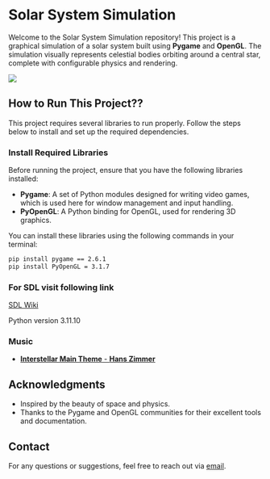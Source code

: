 # Solar System Simulation

Welcome to the Solar System Simulation repository! This project is a graphical simulation of a solar system built using **Pygame** and **OpenGL**. The simulation visually represents celestial bodies orbiting around a central star, complete with configurable physics and rendering.

![](https://github.com/haJye/DSAI/blob/main/M2DSAI/ImageSynthesis/Project/Gif.gif)

## How to Run This Project??
This project requires several libraries to run properly. Follow the steps below to install and set up the required dependencies.

### Install Required Libraries

Before running the project, ensure that you have the following libraries installed:

- **Pygame**: A set of Python modules designed for writing video games, which is used here for window management and input handling.
- **PyOpenGL**: A Python binding for OpenGL, used for rendering 3D graphics.

You can install these libraries using the following commands in your terminal:

```bash
pip install pygame == 2.6.1
pip install PyOpenGL = 3.1.7
```


### For SDL visit following link
[SDL Wiki](https://wiki.libsdl.org/SDL2/Installation)

Python version 3.11.10

### Music 
- [**Interstellar Main Theme** - **Hans Zimmer**](https://youtu.be/kpz8lpoLvrA?si=LODxKZLKSyyZHm8I)



## Acknowledgments

- Inspired by the beauty of space and physics.
- Thanks to the Pygame and OpenGL communities for their excellent tools and documentation.

## Contact

For any questions or suggestions, feel free to reach out via [email](mailto:axundzade02@gmail.com).
